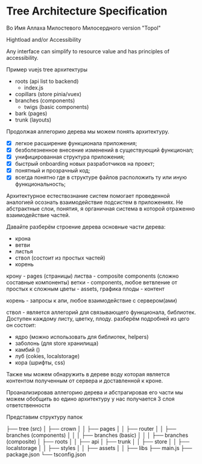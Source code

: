 # Tree Architecture Specification 

Во Имя Аллаха Милостевого Милосердного
version "Topol"

Hightload and/or Accessibility 

Any interface can simplify to resource value and has principles of accessibility.

Пример vuejs tree архитектуры 

- roots (api list to backend)
    - index.js
- copillars (store pinia/vuex)
- branches (components)
    - twigs (basic components)
- bark (pages)
- trunk (layouts)

Продолжая аллегорию дерева мы можем понять архитектуру. 

- [x] легкое расширение функционала приложения;
- [x] безболезненное внесение изменений в существующий функционал;
- [x] унифицированная структура приложения;
- [x] быстрый onboarding новых разработчиков на проект;
- [x] понятный и прозрачный код;
- [x] всегда понятно где в структуре файлов расположить ту или иную функциональность;

Архитектурное естествознание систем помогает проведенной аналогией осознать взаимодействие подсистем в приложениях.
Не абстрактные слои, понятия, я органичная система в которой отраженно взаимодействие частей.


Давайте разберём строение дерева
основные части дерева:

- крона
- ветви
- листья
- ствол (состоит из простых частей)
- корень

крону - pages (страницы)
листва - composite components (сложно составные компоненты)
ветки - components, любое ветвление от простых к сложным
цветы - assets, графика
плоды - контент

корень - запросы к апи, любое взаимодействие с сервером(ами)

ствол - является аллегорий для связывающего функционала, библиотек. Доступен каждому листу, цветку, плоду.
разберём подробней из цего он состоит:
- ядро (можно использовать для библиотек, helpers)
- заболонь (для store хранилища)
- камбий ()
- луб (cokies, localstorage)
- кора (шрифты, css)

Также мы можем обнаружить в дереве воду
которая является контентом полученным от сервера и доставленной к кроне.

Проанализировав аллегорию дерева и абстрагировав его части мы можем обобщить во едино архитектуру
у нас получается 3 слоя ответственности

Представим структуру папок

├── tree (src)
│   ├── crown
│   │   ├── pages
│   │   ├── router
│   │   ├── branches (components)
│   │   │   ├── branches (basic)
│   │   │   ├── branches (composite)
│   ├── roots
│   │   ├── api
│   ├── trunk
│   │   ├── store
│   │   ├── localstorage
│   │   ├── styles
│   │   ├── assets
│   │   ├── libs
├── main.js
├── package.json
└── tsconfig.json



